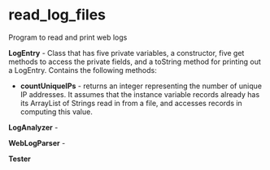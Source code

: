 # read_log_files
Program to read and print web logs

<b>LogEntry</b> - Class that has five private variables, a constructor, five get methods to access the private fields, and a toString method for printing out a LogEntry. Contains the following methods:
* <b>countUniqueIPs</b> - returns an integer representing the number of unique IP addresses. It assumes that the instance variable records already has its ArrayList of Strings read in from a file, and accesses records in computing this value. 

<b>LogAnalyzer</b> -

<b>WebLogParser</b> - 

<b>Tester</b>
